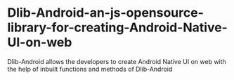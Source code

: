 # Dlib-Android-an-js-opensource-library-for-creating-Android-Native-UI-on-web
Dlib-Android allows the developers to create Android Native UI on web with the help of inbuilt functions and methods of Dlib-Android
